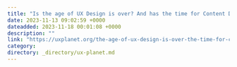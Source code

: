 ```yaml
---
title: "Is the age of UX Design is over? And has the time for Content Design come?"
date: 2023-11-13 09:02:59 +0000
dateadded: 2023-11-18 00:01:08 +0000
description: ""
link: "https://uxplanet.org/the-age-of-ux-design-is-over-the-time-for-content-design-has-come-a1bcf981f216?source=rss----819cc2aaeee0---4"
category:
directory: _directory/ux-planet.md
---
```

